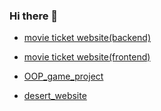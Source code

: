 ### Hi there 👋

* [movie ticket website(backend)](https://github.com/fantong11/movie-ticket-backend)

* [movie ticket website(frontend)](https://github.com/fantong11/movie-ticket-frontend)

* [OOP_game_project](https://github.com/cmalvin121/OOP)

* [desert_website](https://github.com/fantong11/web-design-midterm)

